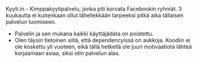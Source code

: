Kyyti.in - Kimppakyytipalvelu, jonka piti korvata Facebookin ryhmät. 3 kuukautta ei kuitenkaan ollut lähellekkään tarpeeksi pitkä aika tällaisen palvelun luomiseen. 

- Palvelin ja sen mukana kaikki käyttäjädata on poistettu.
- Olen täysin tietoinen siitä, että dependencyissä on aukkoja. Koodiin ei ole koskettu yli vuoteen, eikä tällä hetkellä ole juuri motivaatiota lähteä korjaamaan asiaa, siksi otin palvelun alas.
